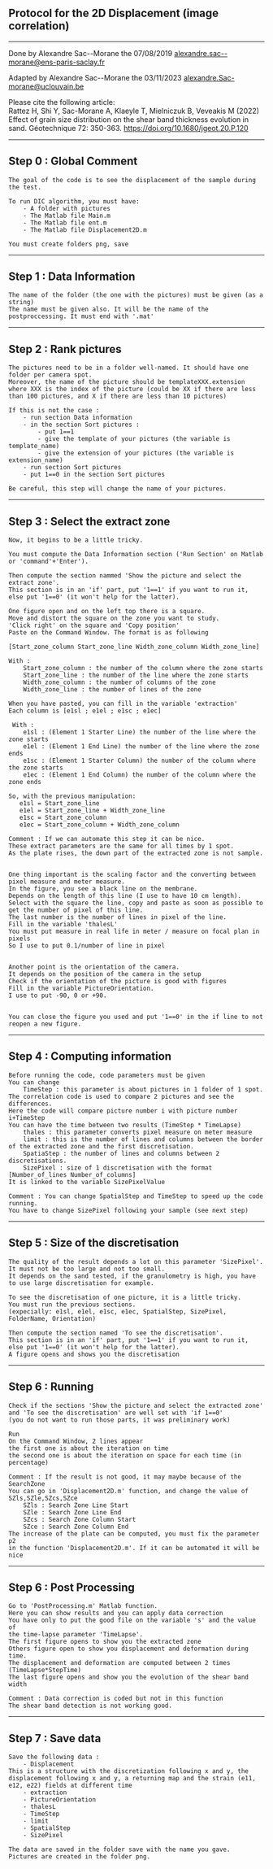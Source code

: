 Protocol for the 2D Displacement (image correlation)
----------------------------------------------------------------------
----------------------------------------------------------------------

Done by Alexandre Sac--Morane the 07/08/2019
alexandre.sac--morane@ens-paris-saclay.fr

Adapted by Alexandre Sac--Morane the 03/11/2023
alexandre.Sac-morane@uclouvain.be

Please cite the following article: <br>
Rattez H, Shi Y, Sac-Morane A, Klaeyle T, Mielniczuk B, Veveakis M (2022) Effect of grain size distribution on the shear band thickness evolution in sand. Géotechnique 72: 350-363. https://doi.org/10.1680/jgeot.20.P.120

----------------------------------------------------------------------
Step 0 : Global Comment
----------------------------------------------------------------------

    The goal of the code is to see the displacement of the sample during the test.

    To run DIC algorithm, you must have:
        - A folder with pictures
        - The Matlab file Main.m
        - The Matlab file ent.m
        - The Matlab file Displacement2D.m

    You must create folders png, save

----------------------------------------------------------------------
Step 1 : Data Information
----------------------------------------------------------------------

    The name of the folder (the one with the pictures) must be given (as a string)
    The name must be given also. It will be the name of the postproccessing. It must end with '.mat'

----------------------------------------------------------------------
Step 2 : Rank pictures
----------------------------------------------------------------------

	The pictures need to be in a folder well-named. It should have one folder per camera spot.
 	Moreover, the name of the picture should be templateXXX.extension
  	where XXX is the index of the picture (could be XX if there are less than 100 pictures, and X if there are less than 10 pictures)

	If this is not the case : 
    	- run section Data information
    	- in the section Sort pictures :
			- put 1==1
   			- give the template of your pictures (the variable is template_name)
   			- give the extension of your pictures (the variable is extension_name)
    	- run section Sort pictures
    	- put 1==0 in the section Sort pictures

	Be careful, this step will change the name of your pictures.

----------------------------------------------------------------------
Step 3 : Select the extract zone
----------------------------------------------------------------------

    Now, it begins to be a little tricky.

    You must compute the Data Information section ('Run Section' on Matlab or 'command'+'Enter').

    Then compute the section nammed 'Show the picture and select the extract zone'.
    This section is in an 'if' part, put '1==1' if you want to run it, else put '1==0' (it won't help for the latter).

    One figure open and on the left top there is a square.
    Move and distort the square on the zone you want to study.
    'Click right' on the square and 'Copy position'
    Paste on the Command Window. The format is as following

    [Start_zone_column Start_zone_line Width_zone_column Width_zone_line]

    With :
        Start_zone_column : the number of the column where the zone starts
        Start_zone_line : the number of the line where the zone starts
        Width_zone_column : the number of columns of the zone
        Width_zone_line : the number of lines of the zone

    When you have pasted, you can fill in the variable 'extraction'
    Each column is [e1sl ; e1el ; e1sc ; e1ec]

     With :
        e1sl : (Element 1 Starter Line) the number of the line where the zone starts
        e1el : (Element 1 End Line) the number of the line where the zone ends
        e1sc : (Element 1 Starter Column) the number of the column where the zone starts
        e1ec : (Element 1 End Column) the number of the column where the zone ends

    So, with the previous manipulation:
       e1sl = Start_zone_line
       e1el = Start_zone_line + Width_zone_line
       e1sc = Start_zone_column
       e1ec = Start_zone_column + Width_zone_column

    Comment : If we can automate this step it can be nice.
    These extract parameters are the same for all times by 1 spot.
    As the plate rises, the down part of the extracted zone is not sample.


    One thing important is the scaling factor and the converting between
    pixel measure and meter measure.
    In the figure, you see a black line on the membrane.
    Depends on the length of this line (I use to have 10 cm length).
    Select with the square the line, copy and paste as soon as possible to get the number of pixel of this line.
    The last number is the number of lines in pixel of the line.
    Fill in the variable 'thalesL'
    You must put measure in real life in meter / measure on focal plan in pixels
    So I use to put 0.1/number of line in pixel


    Another point is the orientation of the camera.
    It depends on the position of the camera in the setup
    Check if the orientation of the picture is good with figures
    Fill in the variable PictureOrientation.
    I use to put -90, 0 or +90.


    You can close the figure you used and put '1==0' in the if line to not reopen a new figure.

----------------------------------------------------------------------
Step 4 : Computing information
----------------------------------------------------------------------

    Before running the code, code parameters must be given
    You can change
        TimeStep : this parameter is about pictures in 1 folder of 1 spot.
    The correlation code is used to compare 2 pictures and see the differences.
    Here the code will compare picture number i with picture number i+TimeStep
    You can have the time between two results (TimeStep * TimeLapse)
        thales : this parameter converts pixel measure on meter measure
        limit : this is the number of lines and columns between the border of the extracted zone and the first discretisation.
        SpatiaStep : the number of lines and columns between 2 discretisations.
        SizePixel : size of 1 discretisation with the format [Number_of_lines Number_of_columns]
    It is linked to the variable SizePixelValue

    Comment : You can change SpatialStep and TimeStep to speed up the code running.
    You have to change SizePixel following your sample (see next step)

----------------------------------------------------------------------
Step 5 : Size of the discretisation
----------------------------------------------------------------------

    The quality of the result depends a lot on this parameter 'SizePixel'.
    It must not be too large and not too small.
    It depends on the sand tested, if the granulometry is high, you have to use large discretisation for example.

    To see the discretisation of one picture, it is a little tricky.
    You must run the previous sections.
    (expecially: e1sl, e1el, e1sc, e1ec, SpatialStep, SizePixel, FolderName, Orientation)

    Then compute the section named 'To see the discretisation'.
    This section is in an 'if' part, put '1==1' if you want to run it, else put '1==0' (it won't help for the latter).
    A figure opens and shows you the discretisation

----------------------------------------------------------------------
Step 6 : Running
----------------------------------------------------------------------

    Check if the sections 'Show the picture and select the extracted zone' and 'To see the discretisation' are well set with 'if 1==0'
    (you do not want to run those parts, it was preliminary work)

    Run
    On the Command Window, 2 lines appear
    the first one is about the iteration on time
    the second one is about the iteration on space for each time (in percentage)

    Comment : If the result is not good, it may maybe because of the SearchZone
    You can go in 'Displacement2D.m' function, and change the value of SZls,SZle,SZcs,SZce
        SZls : Search Zone Line Start
        SZle : Search Zone Line End
        SZcs : Search Zone Column Start
        SZce : Search Zone Column End
    The increase of the plate can be computed, you must fix the parameter p2
    in the function 'Displacement2D.m'. If it can be automated it will be nice

----------------------------------------------------------------------
Step 6 : Post Processing
----------------------------------------------------------------------
    Go to 'PostProcessing.m' Matlab function.
    Here you can show results and you can apply data correction
    You have only to put the good file on the variable 's' and the value of
    the time-lapse parameter 'TimeLapse'.
    The first figure opens to show you the extracted zone
    Others figure open to show you displacement and deformation during time.
    The displacement and deformation are computed between 2 times (TimeLapse*StepTime)
    The last figure opens and show you the evolution of the shear band width

    Comment : Data correction is coded but not in this function
    The shear band detection is not working good.

----------------------------------------------------------------------
Step 7 : Save data
----------------------------------------------------------------------

    Save the following data :
        - Displacement
    This is a structure with the discretization following x and y, the displacement following x and y, a returning map and the strain (e11, e12, e22) fields at different time
        - extraction
        - PictureOrientation
        - thalesL
        - TimeStep
        - limit
        - SpatialStep
        - SizePixel

    The data are saved in the folder save with the name you gave.
    Pictures are created in the folder png.
